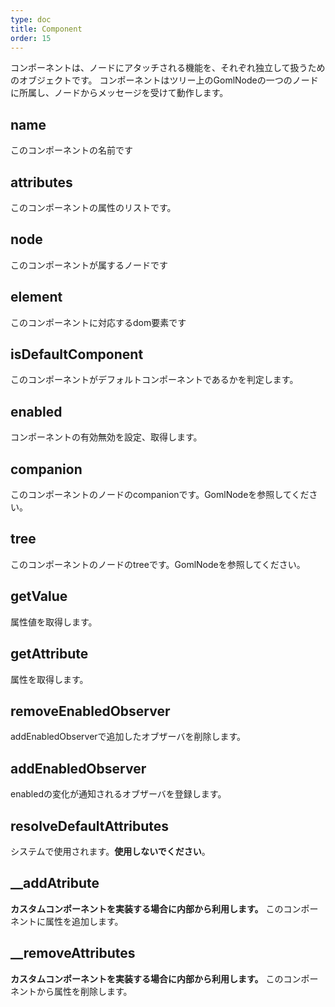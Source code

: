 ```yaml
---
type: doc
title: Component
order: 15
---
```


コンポーネントは、ノードにアタッチされる機能を、それぞれ独立して扱うためのオブジェクトです。
コンポーネントはツリー上のGomlNodeの一つのノードに所属し、ノードからメッセージを受けて動作します。

## name
このコンポーネントの名前です
## attributes
このコンポーネントの属性のリストです。
## node
このコンポーネントが属するノードです
## element
このコンポーネントに対応するdom要素です
## isDefaultComponent
このコンポーネントがデフォルトコンポーネントであるかを判定します。
## enabled
コンポーネントの有効無効を設定、取得します。
## companion
このコンポーネントのノードのcompanionです。GomlNodeを参照してください。
## tree
このコンポーネントのノードのtreeです。GomlNodeを参照してください。
## getValue
属性値を取得します。
## getAttribute
属性を取得します。
## removeEnabledObserver
addEnabledObserverで追加したオブザーバを削除します。
## addEnabledObserver
enabledの変化が通知されるオブザーバを登録します。
## resolveDefaultAttributes
システムで使用されます。**使用しないでください**。
## __addAtribute
**カスタムコンポーネントを実装する場合に内部から利用します。**
このコンポーネントに属性を追加します。
## __removeAttributes
**カスタムコンポーネントを実装する場合に内部から利用します。**
このコンポーネントから属性を削除します。
